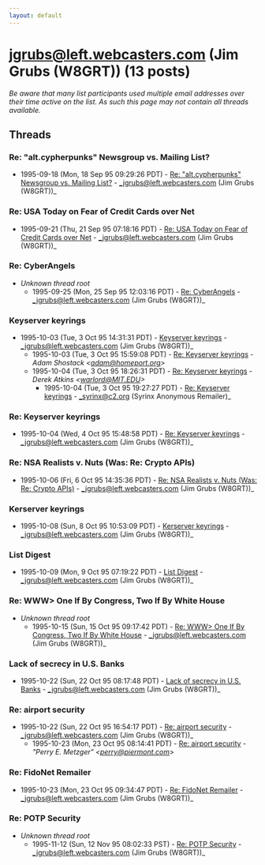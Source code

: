 ```yaml
---
layout: default
---
```


# jgrubs@left.webcasters.com (Jim Grubs (W8GRT)) (13 posts)

_Be aware that many list participants used multiple email addresses over their time active on the list. As such this page may not contain all threads available._

## Threads

### Re: "alt.cypherpunks" Newsgroup vs. Mailing List?
+ 1995-09-18 (Mon, 18 Sep 95 09:29:26 PDT) - [Re: "alt.cypherpunks" Newsgroup vs. Mailing List?](/archive/1995/09/a263e27ca91d5eaaa60fa3132016e845d9a1b7a88f187cfb72f20fb1a27ae202) - _jgrubs@left.webcasters.com (Jim Grubs (W8GRT))_

### Re: USA Today on Fear of Credit Cards over Net
+ 1995-09-21 (Thu, 21 Sep 95 07:18:16 PDT) - [Re: USA Today on Fear of Credit Cards over Net](/archive/1995/09/7a7e7ba4d02f418618da052796a4a26264c63049770933b44becc73d5bd6bc02) - _jgrubs@left.webcasters.com (Jim Grubs (W8GRT))_

### Re: CyberAngels
+ _Unknown thread root_
  + 1995-09-25 (Mon, 25 Sep 95 12:03:16 PDT) - [Re: CyberAngels](/archive/1995/09/4ee1ded94f26fdc90dc707b7272954eb467b8fbeb781dc6b4da18c380a8b00bd) - _jgrubs@left.webcasters.com (Jim Grubs (W8GRT))_

### Keyserver keyrings
+ 1995-10-03 (Tue, 3 Oct 95 14:31:31 PDT) - [Keyserver keyrings](/archive/1995/10/cae2ee3785c14cc50c6684d9507cba6c39c6c3916cb69c7b1d35bb64e29841a7) - _jgrubs@left.webcasters.com (Jim Grubs (W8GRT))_
  + 1995-10-03 (Tue, 3 Oct 95 15:59:08 PDT) - [Re: Keyserver keyrings](/archive/1995/10/59e4488e7770c7dd03ee4f4e81058880bdf14b8daba800ae4da0253d2de25e8e) - _Adam Shostack \<adam@homeport.org\>_
  + 1995-10-04 (Tue, 3 Oct 95 18:26:31 PDT) - [Re: Keyserver keyrings](/archive/1995/10/14a59bc845973c07d18c8f5f80a3ad4087dfb3d32c18fca6874a83d268a87f0e) - _Derek Atkins \<warlord@MIT.EDU\>_
    + 1995-10-04 (Tue, 3 Oct 95 19:27:27 PDT) - [Re: Keyserver keyrings](/archive/1995/10/96b51d3d2b9baa7bc9458c82033ac171344171069c28026acfd15bd1a440f902) - _syrinx@c2.org (Syrinx Anonymous Remailer)_

### Re: Keyserver keyrings
+ 1995-10-04 (Wed, 4 Oct 95 15:48:58 PDT) - [Re: Keyserver keyrings](/archive/1995/10/e3bbdf0f473eda50708295cb8f23065ee0038bb68db4a38b91281b25a6f25ada) - _jgrubs@left.webcasters.com (Jim Grubs (W8GRT))_

### Re: NSA Realists v. Nuts (Was: Re: Crypto APIs)
+ 1995-10-06 (Fri, 6 Oct 95 14:35:36 PDT) - [Re: NSA Realists v. Nuts (Was: Re: Crypto APIs)](/archive/1995/10/c99bf76ad8c8b38ef6e6edc508c0b731491cedcd4192a77911db52a605e41c06) - _jgrubs@left.webcasters.com (Jim Grubs (W8GRT))_

### Kerserver keyrings
+ 1995-10-08 (Sun, 8 Oct 95 10:53:09 PDT) - [Kerserver keyrings](/archive/1995/10/1c6ec46768d5798287591acd763bba0d93d1bfef08f64e8b418c2ae72c5205bf) - _jgrubs@left.webcasters.com (Jim Grubs (W8GRT))_

### List Digest
+ 1995-10-09 (Mon, 9 Oct 95 07:19:22 PDT) - [List Digest](/archive/1995/10/df4dec585189e53f10cceb1d91a074508521b1bd1fee311e96534e86608ed21a) - _jgrubs@left.webcasters.com (Jim Grubs (W8GRT))_

### Re: WWW> One If By Congress, Two If By White House
+ _Unknown thread root_
  + 1995-10-15 (Sun, 15 Oct 95 09:17:42 PDT) - [Re: WWW> One If By Congress, Two If By White House](/archive/1995/10/28bbe489eaa00c436eba3bf3af01adae307d7a6a6f6e2889aa0589fb9cabc3e0) - _jgrubs@left.webcasters.com (Jim Grubs (W8GRT))_

### Lack of secrecy in U.S. Banks
+ 1995-10-22 (Sun, 22 Oct 95 08:17:48 PDT) - [Lack of secrecy in U.S. Banks](/archive/1995/10/38b01ab17febbe4417a142d5f6c61b817a875ccb732f96e5ac50b4fb141ff8f3) - _jgrubs@left.webcasters.com (Jim Grubs (W8GRT))_

### Re: airport security
+ 1995-10-22 (Sun, 22 Oct 95 16:54:17 PDT) - [Re: airport security](/archive/1995/10/1084ef84ad132ec2e479f6b948fb1815b1fcad35ff80f1e720e3659c218b3ca5) - _jgrubs@left.webcasters.com (Jim Grubs (W8GRT))_
  + 1995-10-23 (Mon, 23 Oct 95 08:14:41 PDT) - [Re: airport security](/archive/1995/10/ad416d55bb64950e0f767871f2336a9d91d148f541dea476184e81a742e2dfc5) - _"Perry E. Metzger" \<perry@piermont.com\>_

### Re: FidoNet Remailer
+ 1995-10-23 (Mon, 23 Oct 95 09:34:47 PDT) - [Re: FidoNet Remailer](/archive/1995/10/25de71a46c1e9c07ac16bce4dd799ca512f3d564b5371cf5972a5d29d2f866a7) - _jgrubs@left.webcasters.com (Jim Grubs (W8GRT))_

### Re: POTP Security
+ _Unknown thread root_
  + 1995-11-12 (Sun, 12 Nov 95 08:02:33 PST) - [Re: POTP Security](/archive/1995/11/f082eb21864c2185ae6c22b7b1b481da9611abd41831f1926929cb135ca4ed5c) - _jgrubs@left.webcasters.com (Jim Grubs (W8GRT))_

